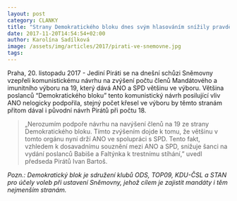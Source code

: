```yaml
---
layout: post
category: CLANKY
title: "Strany Demokratického bloku dnes svým hlasováním snížily pravděpodobnost vydání Babiše a Faltýnka"
date: 2017-11-20T14:54:54+02:00
author: Karolína Sadílková
image: /assets/img/articles/2017/pirati-ve-snemovne.jpg
tags: 
---
```


Praha, 20. listopadu 2017 - Jediní Piráti se na dnešní schůzi Sněmovny vzepřeli komunistickému návrhu na zvýšení počtu členů Mandátového a imunitního výboru na 19, který dává ANO a SPD většinu ve výboru. Většina poslanců “Demokratického bloku” tento komunistický návrh posilující vliv ANO nelogicky podpořila, stejný počet křesel ve výboru by těmto stranám přitom dával i původní návrh Pirátů při počtu 18.  

> „Nerozumím podpoře návrhu na navýšení členů na 19 ze strany Demokratického bloku. Tímto zvýšením dojde k tomu, že většinu v tomto orgánu nyní drží ANO ve spolupráci s SPD. Tento fakt, vzhledem k dosavadnímu souznění mezi ANO a SPD, snižuje šanci na vydání poslanců Babiše a Faltýnka k trestnímu stíhání,” uvedl předseda Pirátů Ivan Bartoš.

*Pozn.: Demokratický blok je sdružení klubů ODS, TOP09, KDU-ČSL a STAN pro účely voleb při ustavení Sněmovny, jehož cílem je zajistit mandáty i těm nejmenším stranám.*
